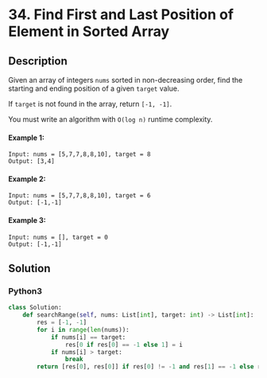 # 34. Find First and Last Position of Element in Sorted Array

## Description
Given an array of integers `nums` sorted in non-decreasing order, find the starting and ending position of a given `target` value.

If `target` is not found in the array, return `[-1, -1]`.

You must write an algorithm with `O(log n)` runtime complexity.

#### Example 1:
```
Input: nums = [5,7,7,8,8,10], target = 8
Output: [3,4]
```
#### Example 2:
```
Input: nums = [5,7,7,8,8,10], target = 6
Output: [-1,-1]
```
#### Example 3:
```
Input: nums = [], target = 0
Output: [-1,-1]
```


## Solution

### Python3
```python
class Solution:
    def searchRange(self, nums: List[int], target: int) -> List[int]:
        res = [-1, -1]
        for i in range(len(nums)):
            if nums[i] == target:
                res[0 if res[0] == -1 else 1] = i
            if nums[i] > target:
                break
        return [res[0], res[0]] if res[0] != -1 and res[1] == -1 else res
```